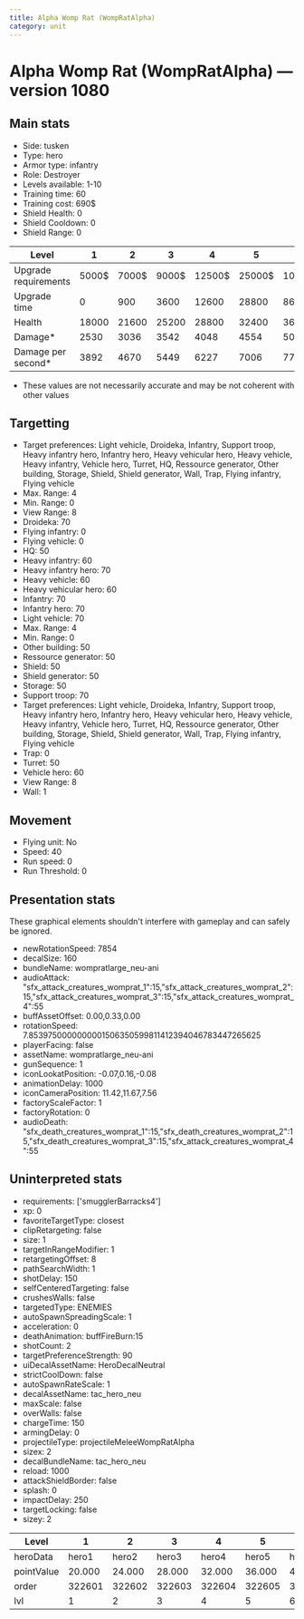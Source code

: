```yaml
---
title: Alpha Womp Rat (WompRatAlpha)
category: unit
---
```


# Alpha Womp Rat (WompRatAlpha) — version 1080

## Main stats

  * Side: tusken
  * Type: hero
  * Armor type: infantry
  * Role: Destroyer
  * Levels available: 1-10
  * Training time: 60
  * Training cost: 690$
  * Shield Health: 0
  * Shield Cooldown: 0
  * Shield Range: 0

|Level               |1    |2    |3    |4     |5     |6      |7      |8      |9       |10      |
|--------------------|-----|-----|-----|------|------|-------|-------|-------|--------|--------|
|Upgrade requirements|5000$|7000$|9000$|12500$|25000$|100000$|160000$|320000$|1000000$|1750000$|
|Upgrade time        |0    |900  |3600 |12600 |28800 |86400  |172800 |302400 |432000  |691200  |
|Health              |18000|21600|25200|28800 |32400 |36000  |39600  |43200  |46800   |54000   |
|Damage*             |2530 |3036 |3542 |4048  |4554  |5060   |5566   |6072   |6578    |7590    |
|Damage per second*  |3892 |4670 |5449 |6227  |7006  |7784   |8563   |9341   |10120   |11676   |

* These values are not necessarily accurate and may be not coherent with other values

## Targetting

  * Target preferences: Light vehicle, Droideka, Infantry, Support troop, Heavy infantry hero, Infantry hero, Heavy vehicular hero, Heavy vehicle, Heavy infantry, Vehicle hero, Turret, HQ, Ressource generator, Other building, Storage, Shield, Shield generator, Wall, Trap, Flying infantry, Flying vehicle
  * Max. Range: 4
  * Min. Range: 0
  * View Range: 8
  * Droideka: 70
  * Flying infantry: 0
  * Flying vehicle: 0
  * HQ: 50
  * Heavy infantry: 60
  * Heavy infantry hero: 70
  * Heavy vehicle: 60
  * Heavy vehicular hero: 60
  * Infantry: 70
  * Infantry hero: 70
  * Light vehicle: 70
  * Max. Range: 4
  * Min. Range: 0
  * Other building: 50
  * Ressource generator: 50
  * Shield: 50
  * Shield generator: 50
  * Storage: 50
  * Support troop: 70
  * Target preferences: Light vehicle, Droideka, Infantry, Support troop, Heavy infantry hero, Infantry hero, Heavy vehicular hero, Heavy vehicle, Heavy infantry, Vehicle hero, Turret, HQ, Ressource generator, Other building, Storage, Shield, Shield generator, Wall, Trap, Flying infantry, Flying vehicle
  * Trap: 0
  * Turret: 50
  * Vehicle hero: 60
  * View Range: 8
  * Wall: 1

## Movement

  * Flying unit: No
  * Speed: 40
  * Run speed: 0
  * Run Threshold: 0

## Presentation stats

These graphical elements shouldn't interfere with gameplay and can safely be ignored.

  * newRotationSpeed: 7854
  * decalSize: 160
  * bundleName: wompratlarge_neu-ani
  * audioAttack: "sfx_attack_creatures_womprat_1":15,"sfx_attack_creatures_womprat_2":15,"sfx_attack_creatures_womprat_3":15,"sfx_attack_creatures_womprat_4":55
  * buffAssetOffset: 0.00,0.33,0.00
  * rotationSpeed: 7.8539750000000001506350599811412394046783447265625
  * playerFacing: false
  * assetName: wompratlarge_neu-ani
  * gunSequence: 1
  * iconLookatPosition: -0.07,0.16,-0.08
  * animationDelay: 1000
  * iconCameraPosition: 11.42,11.67,7.56
  * factoryScaleFactor: 1
  * factoryRotation: 0
  * audioDeath: "sfx_death_creatures_womprat_1":15,"sfx_death_creatures_womprat_2":15,"sfx_death_creatures_womprat_3":15,"sfx_attack_creatures_womprat_4":55

## Uninterpreted stats

  * requirements: ['smugglerBarracks4']
  * xp: 0
  * favoriteTargetType: closest
  * clipRetargeting: false
  * size: 1
  * targetInRangeModifier: 1
  * retargetingOffset: 8
  * pathSearchWidth: 1
  * shotDelay: 150
  * selfCenteredTargeting: false
  * crushesWalls: false
  * targetedType: ENEMIES
  * autoSpawnSpreadingScale: 1
  * acceleration: 0
  * deathAnimation: buffFireBurn:15
  * shotCount: 2
  * targetPreferenceStrength: 90
  * uiDecalAssetName: HeroDecalNeutral
  * strictCoolDown: false
  * autoSpawnRateScale: 1
  * decalAssetName: tac_hero_neu
  * maxScale: false
  * overWalls: false
  * chargeTime: 150
  * armingDelay: 0
  * projectileType: projectileMeleeWompRatAlpha
  * sizex: 2
  * decalBundleName: tac_hero_neu
  * reload: 1000
  * attackShieldBorder: false
  * splash: 0
  * impactDelay: 250
  * targetLocking: false
  * sizey: 2

|Level     |1     |2     |3     |4     |5     |6     |7     |8     |9     |10    |
|----------|------|------|------|------|------|------|------|------|------|------|
|heroData  |hero1 |hero2 |hero3 |hero4 |hero5 |hero6 |hero7 |hero8 |hero9 |hero10|
|pointValue|20.000|24.000|28.000|32.000|36.000|40.000|44.000|48.000|52.000|60.000|
|order     |322601|322602|322603|322604|322605|322606|322607|322608|322609|322610|
|lvl       |1     |2     |3     |4     |5     |6     |7     |8     |9     |10    |

